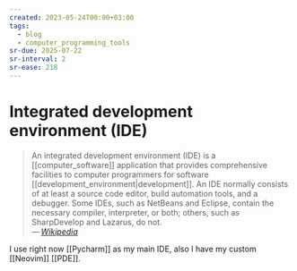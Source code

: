 ```yaml
---
created: 2023-05-24T00:00+03:00
tags:
  - blog
  - computer_programming_tools
sr-due: 2025-07-22
sr-interval: 2
sr-ease: 218
---
```


# Integrated development environment (IDE)

> An integrated development environment (IDE) is a [[computer_software]]
> application that provides comprehensive facilities to computer programmers for
> software [[development_environment|development]]. An IDE normally consists of
> at least a source code editor, build automation tools, and a debugger. Some
> IDEs, such as NetBeans and Eclipse, contain the necessary compiler,
> interpreter, or both; others, such as SharpDevelop and Lazarus, do not.\
> — <cite>[Wikipedia](https://en.wikipedia.org/wiki/Integrated_development_environment)</cite>

I use right now [[Pycharm]] as my main IDE, also I have my custom [[Neovim]]
[[PDE]].
